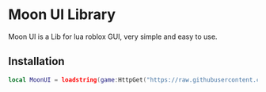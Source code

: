 # Moon UI Library

Moon UI is a Lib for lua roblox GUI, very simple and easy to use.

## Installation

```lua
local MoonUI = loadstring(game:HttpGet("https://raw.githubusercontent.com/AGTVoff/MoonUI/refs/heads/main/MoonUI.lua"))()

